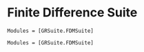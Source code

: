 # Finite Difference Suite

```@index
Modules = [GRSuite.FDMSuite]
```

```@autodocs
Modules = [GRSuite.FDMSuite]
```
